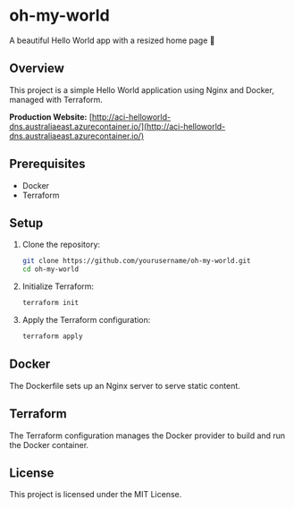 # oh-my-world
A beautiful Hello World app with a resized home page 🚀

## Overview
This project is a simple Hello World application using Nginx and Docker, managed with Terraform.

**Production Website:** [http://aci-helloworld-dns.australiaeast.azurecontainer.io/](http://aci-helloworld-dns.australiaeast.azurecontainer.io/)

## Prerequisites
- Docker
- Terraform

## Setup
1. Clone the repository:
   ```sh
   git clone https://github.com/yourusername/oh-my-world.git
   cd oh-my-world
   ```

2. Initialize Terraform:
   ```sh
   terraform init
   ```

3. Apply the Terraform configuration:
   ```sh
   terraform apply
   ```

## Docker
The Dockerfile sets up an Nginx server to serve static content.

## Terraform
The Terraform configuration manages the Docker provider to build and run the Docker container.

## License
This project is licensed under the MIT License.
